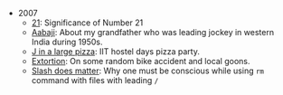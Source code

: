 * 2007
    * [21](JustLikeThat/21): Significance of Number 21
    * [Aabaji](JustLikeThat/Aabaji): About my grandfather who was leading jockey
      in western India during 1950s.
    * [J in a large pizza](JustLikeThat/JInLargePizza): IIT hostel days pizza party.
    * [Extortion](JustLikeThat/Extortion): On some random bike accident and
      local goons.
    * [Slash does matter](JustLikeThat/Slash_does_matter): Why one must be
      conscious while using `rm` command with files with leading `/`
